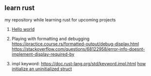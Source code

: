 ## learn rust
my repository while learning rust for upcoming projects

1. [Hello world](https://github.com/fadhil-riyanto/rust-learn/blob/60dbe01e1c8bae15d2604b39bd8dc4843d3dccde/src/main.rs#L10)
2. Playing with formatting and debugging
        https://practice.course.rs/formatted-output/debug-display.html
        https://stackoverflow.com/questions/68122958/error-info-doesnt-implement-display-required-by

3. impl keyword:
        https://doc.rust-lang.org/std/keyword.impl.html
        [how initialize an uninitialized struct](https://users.rust-lang.org/t/instantiate-struct-without-setting-values/20353/3)